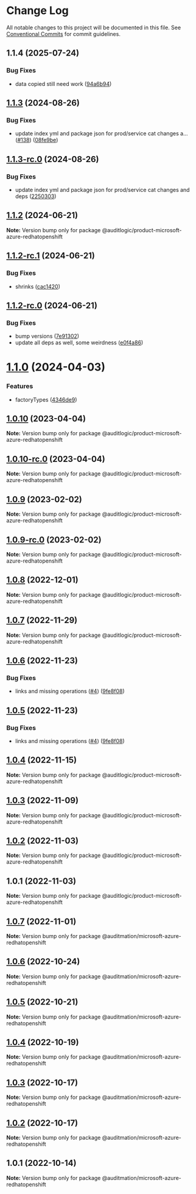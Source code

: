 # Change Log

All notable changes to this project will be documented in this file.
See [Conventional Commits](https://conventionalcommits.org) for commit guidelines.

## 1.1.4 (2025-07-24)


### Bug Fixes

* data copied still need work ([94a6b94](https://github.com/zerobias-org/product/commit/94a6b942fb0516367548599d739529536132755a))





## [1.1.3](https://github.com/auditlogic/product/compare/@auditlogic/product-microsoft-azure-redhatopenshift@1.1.2...@auditlogic/product-microsoft-azure-redhatopenshift@1.1.3) (2024-08-26)


### Bug Fixes

* update index yml and package json for prod/service cat changes a… ([#138](https://github.com/auditlogic/product/issues/138)) ([08fe9be](https://github.com/auditlogic/product/commit/08fe9beb1c8457462a19bc69caa02e6212d97e1a))





## [1.1.3-rc.0](https://github.com/auditlogic/product/compare/@auditlogic/product-microsoft-azure-redhatopenshift@1.1.2...@auditlogic/product-microsoft-azure-redhatopenshift@1.1.3-rc.0) (2024-08-26)


### Bug Fixes

* update index yml and package json for prod/service cat changes and deps ([2250303](https://github.com/auditlogic/product/commit/225030363a363608240135b7ebed386b28f01e4b))





## [1.1.2](https://github.com/auditlogic/product/compare/@auditlogic/product-microsoft-azure-redhatopenshift@1.1.2-rc.1...@auditlogic/product-microsoft-azure-redhatopenshift@1.1.2) (2024-06-21)

**Note:** Version bump only for package @auditlogic/product-microsoft-azure-redhatopenshift





## [1.1.2-rc.1](https://github.com/auditlogic/product/compare/@auditlogic/product-microsoft-azure-redhatopenshift@1.1.2-rc.0...@auditlogic/product-microsoft-azure-redhatopenshift@1.1.2-rc.1) (2024-06-21)


### Bug Fixes

* shrinks ([cac1420](https://github.com/auditlogic/product/commit/cac14200fefcd8183ab69fe89a47bd3f70f563e9))





## [1.1.2-rc.0](https://github.com/auditlogic/product/compare/@auditlogic/product-microsoft-azure-redhatopenshift@1.1.0...@auditlogic/product-microsoft-azure-redhatopenshift@1.1.2-rc.0) (2024-06-21)


### Bug Fixes

* bump versions ([7e91302](https://github.com/auditlogic/product/commit/7e913023b8b312150ed7762c32fbbe616be71de5))
* update all deps as well, some weirdness ([e0f4a86](https://github.com/auditlogic/product/commit/e0f4a864714e2d3de6bbf3da014d5312fe53be2f))





# [1.1.0](https://github.com/auditlogic/product/compare/@auditlogic/product-microsoft-azure-redhatopenshift@1.0.10...@auditlogic/product-microsoft-azure-redhatopenshift@1.1.0) (2024-04-03)


### Features

* factoryTypes ([4346de9](https://github.com/auditlogic/product/commit/4346de92693aee892fccf725338ffc7b80ab182b))





## [1.0.10](https://github.com/auditlogic/product/compare/@auditlogic/product-microsoft-azure-redhatopenshift@1.0.9...@auditlogic/product-microsoft-azure-redhatopenshift@1.0.10) (2023-04-04)

**Note:** Version bump only for package @auditlogic/product-microsoft-azure-redhatopenshift





## [1.0.10-rc.0](https://github.com/auditlogic/product/compare/@auditlogic/product-microsoft-azure-redhatopenshift@1.0.9...@auditlogic/product-microsoft-azure-redhatopenshift@1.0.10-rc.0) (2023-04-04)

**Note:** Version bump only for package @auditlogic/product-microsoft-azure-redhatopenshift





## [1.0.9](https://github.com/auditlogic/product/compare/@auditlogic/product-microsoft-azure-redhatopenshift@1.0.8...@auditlogic/product-microsoft-azure-redhatopenshift@1.0.9) (2023-02-02)

**Note:** Version bump only for package @auditlogic/product-microsoft-azure-redhatopenshift





## [1.0.9-rc.0](https://github.com/auditlogic/product/compare/@auditlogic/product-microsoft-azure-redhatopenshift@1.0.8...@auditlogic/product-microsoft-azure-redhatopenshift@1.0.9-rc.0) (2023-02-02)

**Note:** Version bump only for package @auditlogic/product-microsoft-azure-redhatopenshift





## [1.0.8](https://github.com/auditlogic/product/compare/@auditlogic/product-microsoft-azure-redhatopenshift@1.0.7...@auditlogic/product-microsoft-azure-redhatopenshift@1.0.8) (2022-12-01)

**Note:** Version bump only for package @auditlogic/product-microsoft-azure-redhatopenshift





## [1.0.7](https://github.com/auditlogic/product/compare/@auditlogic/product-microsoft-azure-redhatopenshift@1.0.6...@auditlogic/product-microsoft-azure-redhatopenshift@1.0.7) (2022-11-29)

**Note:** Version bump only for package @auditlogic/product-microsoft-azure-redhatopenshift





## [1.0.6](https://github.com/auditlogic/product/compare/@auditlogic/product-microsoft-azure-redhatopenshift@1.0.4...@auditlogic/product-microsoft-azure-redhatopenshift@1.0.6) (2022-11-23)


### Bug Fixes

* links and missing operations ([#4](https://github.com/auditlogic/product/issues/4)) ([9fe8f08](https://github.com/auditlogic/product/commit/9fe8f08fe7c57fdb79f991ac35bd6ac2e7dcad38))





## [1.0.5](https://github.com/auditlogic/product/compare/@auditlogic/product-microsoft-azure-redhatopenshift@1.0.4...@auditlogic/product-microsoft-azure-redhatopenshift@1.0.5) (2022-11-23)


### Bug Fixes

* links and missing operations ([#4](https://github.com/auditlogic/product/issues/4)) ([9fe8f08](https://github.com/auditlogic/product/commit/9fe8f08fe7c57fdb79f991ac35bd6ac2e7dcad38))





## [1.0.4](https://github.com/auditlogic/product/compare/@auditlogic/product-microsoft-azure-redhatopenshift@1.0.3...@auditlogic/product-microsoft-azure-redhatopenshift@1.0.4) (2022-11-15)

**Note:** Version bump only for package @auditlogic/product-microsoft-azure-redhatopenshift





## [1.0.3](https://github.com/auditlogic/product/compare/@auditlogic/product-microsoft-azure-redhatopenshift@1.0.2...@auditlogic/product-microsoft-azure-redhatopenshift@1.0.3) (2022-11-09)

**Note:** Version bump only for package @auditlogic/product-microsoft-azure-redhatopenshift





## [1.0.2](https://github.com/auditlogic/product/compare/@auditlogic/product-microsoft-azure-redhatopenshift@1.0.1...@auditlogic/product-microsoft-azure-redhatopenshift@1.0.2) (2022-11-03)

**Note:** Version bump only for package @auditlogic/product-microsoft-azure-redhatopenshift





## 1.0.1 (2022-11-03)

**Note:** Version bump only for package @auditlogic/product-microsoft-azure-redhatopenshift





## [1.0.7](https://github.com/auditmation/store-content/compare/@auditmation/microsoft-azure-redhatopenshift@1.0.6...@auditmation/microsoft-azure-redhatopenshift@1.0.7) (2022-11-01)

**Note:** Version bump only for package @auditmation/microsoft-azure-redhatopenshift





## [1.0.6](https://github.com/auditmation/store-content/compare/@auditmation/microsoft-azure-redhatopenshift@1.0.5...@auditmation/microsoft-azure-redhatopenshift@1.0.6) (2022-10-24)

**Note:** Version bump only for package @auditmation/microsoft-azure-redhatopenshift





## [1.0.5](https://github.com/auditmation/store-content/compare/@auditmation/microsoft-azure-redhatopenshift@1.0.4...@auditmation/microsoft-azure-redhatopenshift@1.0.5) (2022-10-21)

**Note:** Version bump only for package @auditmation/microsoft-azure-redhatopenshift





## [1.0.4](https://github.com/auditmation/store-content/compare/@auditmation/microsoft-azure-redhatopenshift@1.0.3...@auditmation/microsoft-azure-redhatopenshift@1.0.4) (2022-10-19)

**Note:** Version bump only for package @auditmation/microsoft-azure-redhatopenshift





## [1.0.3](https://github.com/auditmation/store-content/compare/@auditmation/microsoft-azure-redhatopenshift@1.0.2...@auditmation/microsoft-azure-redhatopenshift@1.0.3) (2022-10-17)

**Note:** Version bump only for package @auditmation/microsoft-azure-redhatopenshift





## [1.0.2](https://github.com/auditmation/store-content/compare/@auditmation/microsoft-azure-redhatopenshift@1.0.1...@auditmation/microsoft-azure-redhatopenshift@1.0.2) (2022-10-17)

**Note:** Version bump only for package @auditmation/microsoft-azure-redhatopenshift





## 1.0.1 (2022-10-14)

**Note:** Version bump only for package @auditmation/microsoft-azure-redhatopenshift
